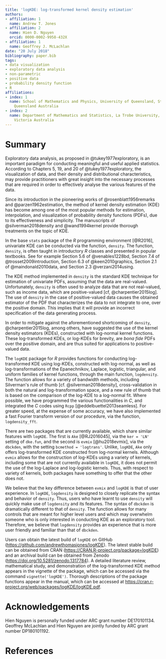 ```yaml
---
title: 'logKDE: log-transformed kernel density estimation'
authors:
- affiliation: 1
  name: Andrew T. Jones
- affiliation: 2
  name: Hien D. Nguyen
  orcid: 0000-0002-9958-432X
- affiliation: 1
  name: Geoffrey J. McLachlan
date: "20 July 2018"
bibliography: paper.bib
tags:
- data visualization
- exploratory data analysis
- non-parametric
- positive data
- probability density function
- R
affiliations:
- index: 1
  name: School of Mathematics and Physics, University of Queensland, St. Lucia 4072,
    Queensland Australia
- index: 2
  name: Department of Mathematics and Statistics, La Trobe University, Bundoora 3086,
    Victoria Australia
---
```


# Summary

Exploratory data analysis, as proposed in @tukey1977exploratory, is an important paradigm for conducting meaningful and useful applied statistics. According to Chapters 5, 19, and 20 of @tukey1977exploratory, the visualization of data, and their density and distributional characteristics, may provide practitioners with great insight into the necessary processes that are required in order to effectively analyse the various features of the data.

Since its introduction in the pioneering works of @rosenblatt1956remarks and @parzen1962estimation, the method of kernel density estimation (KDE) has become among one of the most popular methods for estimation, interpolation, and visualization of probability density functions (PDFs), due to its effectiveness and simplicity. The manuscripts of @silverman2018density and @wand1994kernel provide thorough treatments on the topic of KDE.

In the base `stats` package of the *R* programming environment [@R2016], univariate KDE can be conducted via the function, `density`. The function, `density`, is often taught in introductory *R* classes and presented in popular textbooks. See for example Section 5.6 of @venables1228bd, Section 7.4 of @trosset2009introduction, Section 6.3 of @keen2010graphics, Section 2.1 of @maindonald2010data, and Section 2.3 @verzani2014using.

The KDE method implemented in `density` is the standard KDE technique for estimation of univariate PDFs, assuming that the data are real-valued. Unfortunately, `density` is often used to analyze data that are not real-valued, such as income data, which are positive-valued [cf, @charpentier2015log]. The use of `density` in the case of positive-valued data causes the obtained estimator of the PDF that characterizes the data to not integrate to one, over the positive domain. This implies that it will provide an incorrect specification of the data generating process.

In order to mitigate against the aforementioned shortcoming of `density`, @charpentier2015log, among others, have suggested the use of the kernel density estimators (KDEs), constructed with log-normal kernel functions. These log-transformed KDEs, or log-KDEs for brevity, are *bona fide* PDFs over the positive domain, and are thus suited for applications to positive-valued data.

The `logKDE` package for *R* provides functions for conducting log-transformed KDE using log-KDEs, constructed with log-normal, as well as log-transformations of the Epanechnikov, Laplace, logistic, triangular, and uniform families of kernel functions, through the main function, `logdensity`. The function allows for a variety of bandwidth methods, including Silverman's rule of thumb [cf. @silverman2018density], cross-validation in both the natural and log-transformation space, and a new rule of thumb that is based on the comparison of the log-KDE to a log-normal fit. Where possible, we have programmed the various functionalities in *C*, and integrated the *C* codes using `Rcpp` [@eddelbuettel2013seamless]. For greater speed, at the expense of some accuracy, we have also implemented a fast Fourier transform version of our procedure, via the function, `logdensity_fft`.

There are two packages that are currently available, which share similar features with `logKDE`. The first is `Ake` [@RJ2016045], via the `ker = 'LN'` setting of `dke.fun`, and the second is `evmix` [@hu2018evmix], via the `dbckden`, with the setting `bcmethod = 'logtrans'`. Unlike, `logKDE`, `Ake` only offers log-transformed KDE constructed from log-normal kernels. Although `evmix` allows for the construction of log-KDEs using a variety of kernels, including some that are not currently available in `logKDE`, it does not permit the use of the log-Laplace and log-logistic kernels. Thus, with respect to variety of kernels, both packages have something to offer that the other does not.

We believe that the key difference between `evmix` and `logKDE` is that of user experience. In `logKDE`, `logdensity` is designed to closely replicate the syntax and behavior of `density`. Thus, users who have learnt to use `density` will quickly make use of `logdensity` and its features. The syntax of `dbckden` is dramatically different to that of `density`. The function allows for many controls that are meant for higher level users and which may overwhelm someone who is only interested in conducting KDE as an exploratory tool. Therefore, we believe that `logdensity` provides an experience that is more user friendly and familiar than that of `dbckden`. 

Users can obtain the latest build of `logKDE` on GitHub (https://github.com/andrewthomasjones/logKDE). The latest stable build can be obtained from CRAN (https://CRAN.R-project.org/package=logKDE) and an archival build can be obtained from Zenodo (https://doi.org/10.5281/zenodo.1317784). A detailed literature review, mathematical study, and demonstration of the log-transformed KDE method appears in the vignette of the package, which can be accessed via the command `vignette('logKDE')`. Thorough descriptions of the package functions appear in the manual, which can be accessed at https://cran.r-project.org/web/packages/logKDE/logKDE.pdf.

# Acknowledgements
Hien Nguyen is personally funded under ARC grant number DE170101134. Geoffrey McLachlan and Hien Nguyen are jointly funded by ARC grant number DP180101192.

# References
